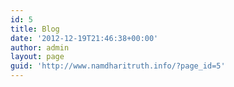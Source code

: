 ```yaml
---
id: 5
title: Blog
date: '2012-12-19T21:46:38+00:00'
author: admin
layout: page
guid: 'http://www.namdharitruth.info/?page_id=5'
---
```



